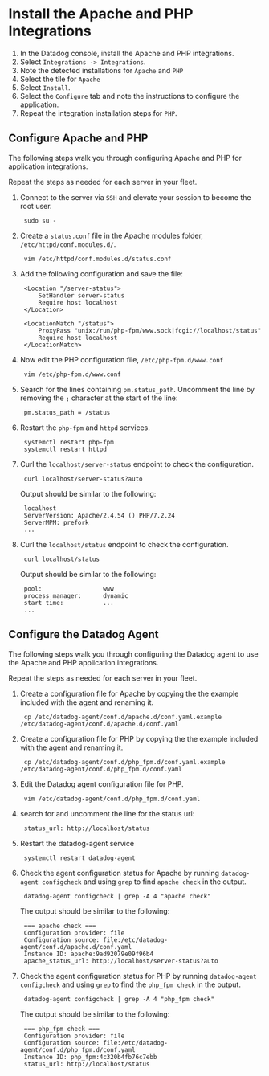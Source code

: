# Install the Apache and PHP Integrations

1. In the Datadog console, install the Apache and PHP integrations.
1. Select `Integrations -> Integrations`.
1. Note the detected installations for `Apache` and `PHP`
1. Select the tile for `Apache`
1. Select `Install`.
1. Select the `Configure` tab and note the instructions to configure the application.
1. Repeat the integration installation steps for `PHP`.

## Configure Apache and PHP
The following steps walk you through configuring  Apache and PHP for application integrations.

Repeat the steps as needed for each server in your fleet.

1. Connect to the server via `SSH` and elevate your session to become the root user.

        sudo su -

1. Create a `status.conf` file in the Apache modules folder, `/etc/httpd/conf.modules.d/`.

        vim /etc/httpd/conf.modules.d/status.conf

1. Add the following configuration and save the file:

        <Location "/server-status">
            SetHandler server-status
            Require host localhost
        </Location>

        <LocationMatch "/status">
            ProxyPass "unix:/run/php-fpm/www.sock|fcgi://localhost/status"
            Require host localhost
        </LocationMatch>

1. Now edit the PHP configuration file, `/etc/php-fpm.d/www.conf`

        vim /etc/php-fpm.d/www.conf

1. Search for the lines containing `pm.status_path`.  Uncomment the line by removing the `;` character at the start of the line:

        pm.status_path = /status

1. Restart the `php-fpm` and `httpd` services.

        systemctl restart php-fpm
        systemctl restart httpd

1. Curl the `localhost/server-status` endpoint to check the configuration.

        curl localhost/server-status?auto

   Output should be similar to the following:

        localhost
        ServerVersion: Apache/2.4.54 () PHP/7.2.24
        ServerMPM: prefork
        ...

1. Curl the `localhost/status` endpoint to check the configuration.

        curl localhost/status

   Output should be similar to the following:

        pool:                 www
        process manager:      dynamic
        start time:           ...
        ...

## Configure the Datadog Agent
The following steps walk you through configuring the Datadog agent to use the Apache and PHP application integrations.

Repeat the steps as needed for each server in your fleet.

1. Create a configuration file for Apache by copying the the example included with the agent and renaming it.

        cp /etc/datadog-agent/conf.d/apache.d/conf.yaml.example /etc/datadog-agent/conf.d/apache.d/conf.yaml

1. Create a configuration file for PHP by copying the the example included with the agent and renaming it.

        cp /etc/datadog-agent/conf.d/php_fpm.d/conf.yaml.example /etc/datadog-agent/conf.d/php_fpm.d/conf.yaml

1. Edit the Datadog agent configuration file for PHP.

        vim /etc/datadog-agent/conf.d/php_fpm.d/conf.yaml

1. search for and uncomment the line for the status url:

        status_url: http://localhost/status

1. Restart the datadog-agent service

        systemctl restart datadog-agent

1. Check the agent configuration status for Apache by running `datadog-agent configcheck` and using `grep` to find `apache check` in the output.

        datadog-agent configcheck | grep -A 4 "apache check"

    The output should be similar to the following:

        === apache check ===
        Configuration provider: file
        Configuration source: file:/etc/datadog-agent/conf.d/apache.d/conf.yaml
        Instance ID: apache:9ad92079e09f96b4
        apache_status_url: http://localhost/server-status?auto

1. Check the agent configuration status for PHP by running `datadog-agent configcheck` and using `grep` to find the `php_fpm check` in the output.

        datadog-agent configcheck | grep -A 4 "php_fpm check"

    The output should be similar to the following:

        === php_fpm check ===
        Configuration provider: file
        Configuration source: file:/etc/datadog-agent/conf.d/php_fpm.d/conf.yaml
        Instance ID: php_fpm:4c320b4fb76c7ebb
        status_url: http://localhost/status